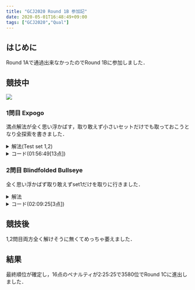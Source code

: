 ```yaml
---
title: "GCJ2020 Round 1B 参加記"
date: 2020-05-01T16:48:49+09:00
tags: ["GCJ2020","Qual"]
---
```

## はじめに
Round 1Aで通過出来なかったのでRound 1Bに参加しました．  

## 競技中
![](/images/gcj2020_r1b_submitlist.jpg)

### 1問目 Expogo
満点解法が全く思い浮かばす，取り敢えず小さいセットだけでも取っておこうとなり全探索を書きました．

<details><summary>解法(Test set 1,2)</summary>
長さNを1から順にを決め打ちして$ \displaystyle 4^N$を全部試します．  
</details>

<details><summary>コード(01:56:49[13点])</summary>

```cpp
#include <bits/stdc++.h>
using namespace std;
using i64 = long long;
#define endl "\n"

string m = "NSEW";

int main()
{
  i64 T;
  cin >> T;
  for (i64 _ = 1; _ <= T; _++)
  {
    i64 X, Y;
    cin >> X >> Y;
    for (i64 i = 1; i <= 10; i++)
    {
      for (i64 j = 0; j < pow(4, i); j++)
      {
        string ans;
        i64 tmp = j;
        for (i64 k = 0; k < i; k++)
        {
          ans += m[tmp % 4];
          tmp /= 4;
        }
        i64 nowX = 0, nowY = 0;
        for (i64 k = 0; k < i; k++)
        {
          i64 move = 1LL << k;
          if (ans[k] == 'E')
            nowX += 1LL << k;
          else if (ans[k] == 'W')
            nowX -= 1LL << k;
          else if (ans[k] == 'N')
            nowY += 1LL << k;
          else if (ans[k] == 'S')
            nowY -= 1LL << k;
        }
        if (nowX == X && nowY == Y)
        {
          cout << "Case #" << _ << ": " << ans << endl;
          goto ok;
        }
      }
    }
    cout << "Case #" << _ << ": "
         << "IMPOSSIBLE" << endl;
  ok:;
  }
  return 0;
}
```
</details>

### 2問目 Blindfolded Bullseye
全く思い浮かばず取り敢えずset1だけを取りに行きました．  

<details><summary>解法</summary>
中心は$ \displaystyle -5<= X,Y <= 5$に有るためその範囲を全て試します．  
</details>

<details><summary>コード(02:09:25[3点])</summary>

```cpp
#include <bits/stdc++.h>
using namespace std;
using i64 = long long;
// #define endl "\n"

string m = "NSEW";

int main()
{
  i64 T, A, B;
  cin >> T >> A >> B;
  for (i64 _ = 1; _ <= T; _++)
  {
    for (i64 i = -5; i <= 5; i++)
      for (i64 j = -5; j <= 5; j++)
      {
        cout << i << " " << j << endl;
        string ret;
        cin >> ret;
        if (ret == "CENTER")
          goto ok;
      }
  ok:;
  }
  return 0;
}
```
</details>

## 競技後
1,2問目両方全く解けそうに無くてめっちゃ萎えました．  

## 結果
最終順位が確定し，16点のペナルティが2:25:25で3580位でRound 1Cに進出しました．  
